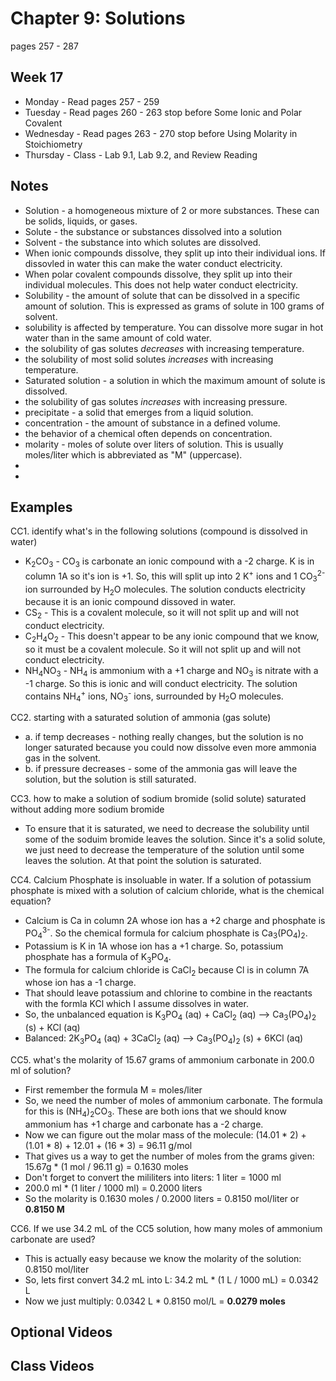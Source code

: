 # Chapter 9: Solutions

pages 257 - 287

## Week 17

- Monday - Read pages 257 - 259
- Tuesday - Read pages 260 - 263 stop before Some Ionic and Polar Covalent
- Wednesday - Read pages 263 - 270 stop before Using Molarity in Stoichiometry
- Thursday - Class - Lab 9.1, Lab 9.2, and Review Reading

## Notes

- Solution - a homogeneous mixture of 2 or more substances. These can be solids, liquids, or gases.
- Solute - the substance or substances dissolved into a solution
- Solvent - the substance into which solutes are dissolved.
- When ionic compounds dissolve, they split up into their individual ions. If dissovled in water this can make the water conduct electricity.
- When polar covalent compounds dissolve, they split up into their individual molecules. This does not help water conduct electricity.
- Solubility - the amount of solute that can be dissolved in a specific amount of solution. This is expressed as grams of solute in 100 grams of solvent.
- solubility is affected by temperature. You can dissolve more sugar in hot water than in the same amount of cold water.
- the solubility of gas solutes *decreases* with increasing temperature.
- the solubility of most solid solutes *increases* with increasing temperature.
- Saturated solution - a solution in which the maximum amount of solute is dissolved.
- the solubility of gas solutes *increases* with increasing pressure.
- precipitate - a solid that emerges from a liquid solution.
- concentration - the amount of substance in a defined volume.
- the behavior of a chemical often depends on concentration.
- molarity - moles of solute over liters of solution. This is usually moles/liter which is abbreviated as "M" (uppercase).
- 
- 



## Examples

CC1. identify what's in the following solutions (compound is dissolved in water)
- K<sub>2</sub>CO<sub>3</sub> - CO<sub>3</sub> is carbonate an ionic compound with a -2 charge. K is in column 1A so it's ion is +1. So, this will split up into 2 K<sup>+</sup> ions and 1 CO<sub>3</sub><sup>2-</sup> ion surrounded by H<sub>2</sub>O molecules. The solution conducts electricity because it is an ionic compound dissoved in water.
- CS<sub>2</sub> - This is a covalent molecule, so it will not split up and will not conduct electricity.
- C<sub>2</sub>H<sub>4</sub>O<sub>2</sub> - This doesn't appear to be any ionic compound that we know, so it must be a covalent molecule. So it will not split up and will not conduct electricity. 
- NH<sub>4</sub>NO<sub>3</sub> - NH<sub>4</sub> is ammonium with a +1 charge and NO<sub>3</sub> is nitrate with a -1 charge. So this is ionic and will conduct electricity. The solution contains NH<sub>4</sub><sup>+</sup> ions, NO<sub>3</sub><sup>-</sup> ions, surrounded by H<sub>2</sub>O molecules.

CC2. starting with a saturated solution of ammonia (gas solute)
- a. if temp decreases - nothing really changes, but the solution is no longer saturated because you could now dissolve even more ammonia gas in the solvent.
- b. if pressure decreases - some of the ammonia gas will leave the solution, but the solution is still saturated.

CC3. how to make a solution of sodium bromide (solid solute) saturated without adding more sodium bromide
- To ensure that it is saturated, we need to decrease the solubility until some of the soduim bromide leaves the solution. Since it's a solid solute, we just need to decrease the temperature of the solution until some leaves the solution. At that point the solution is saturated.

CC4. Calcium Phosphate is insoluable in water. If a solution of potassium phosphate is mixed with a solution of calcium chloride, what is the chemical equation?
- Calcium is Ca in column 2A whose ion has a +2 charge and phosphate is PO<sub>4</sub><sup>3-</sup>. So the chemical formula for calcium phosphate is Ca<sub>3</sub>(PO<sub>4</sub>)<sub>2</sub>.
- Potassium is K in 1A whose ion has a +1 charge. So, potassium phosphate has a formula of K<sub>3</sub>PO<sub>4</sub>.
- The formula for calcium chloride is CaCl<sub>2</sub> because Cl is in column 7A whose ion has a -1 charge.
- That should leave potassium and chlorine to combine in the reactants with the formla KCl which I assume dissolves in water.
- So, the unbalanced equation is K<sub>3</sub>PO<sub>4</sub> (aq) + CaCl<sub>2</sub> (aq) --> Ca<sub>3</sub>(PO<sub>4</sub>)<sub>2</sub> (s) + KCl (aq)
- Balanced: 2K<sub>3</sub>PO<sub>4</sub> (aq) + 3CaCl<sub>2</sub> (aq) --> Ca<sub>3</sub>(PO<sub>4</sub>)<sub>2</sub> (s) + 6KCl (aq)

CC5. what's the molarity of 15.67 grams of ammonium carbonate in 200.0 ml of solution?
- First remember the formula M = moles/liter 
- So, we need the number of moles of ammonium carbonate. The formula for this is (NH<sub>4</sub>)<sub>2</sub>CO<sub>3</sub>. These are both ions that we should know ammonium has +1 charge and carbonate has a -2 charge.
- Now we can figure out the molar mass of the molecule: (14.01 * 2) + (1.01 * 8) + 12.01 + (16 * 3) = 96.11 g/mol
- That gives us a way to get the number of moles from the grams given: 15.67g * (1 mol / 96.11 g) = 0.1630 moles
- Don't forget to convert the mililiters into liters: 1 liter = 1000 ml
- 200.0 ml * (1 liter / 1000 ml) = 0.2000 liters
- So the molarity is 0.1630 moles / 0.2000 liters = 0.8150 mol/liter or **0.8150 M**

CC6. If we use 34.2 mL of the CC5 solution, how many moles of ammonium carbonate are used?
- This is actually easy because we know the molarity of the solution: 0.8150 mol/liter
- So, lets first convert 34.2 mL into L: 34.2 mL * (1 L / 1000 mL) = 0.0342 L
- Now we just multiply: 0.0342 L * 0.8150 mol/L = **0.0279 moles**

## Optional Videos

## Class Videos

